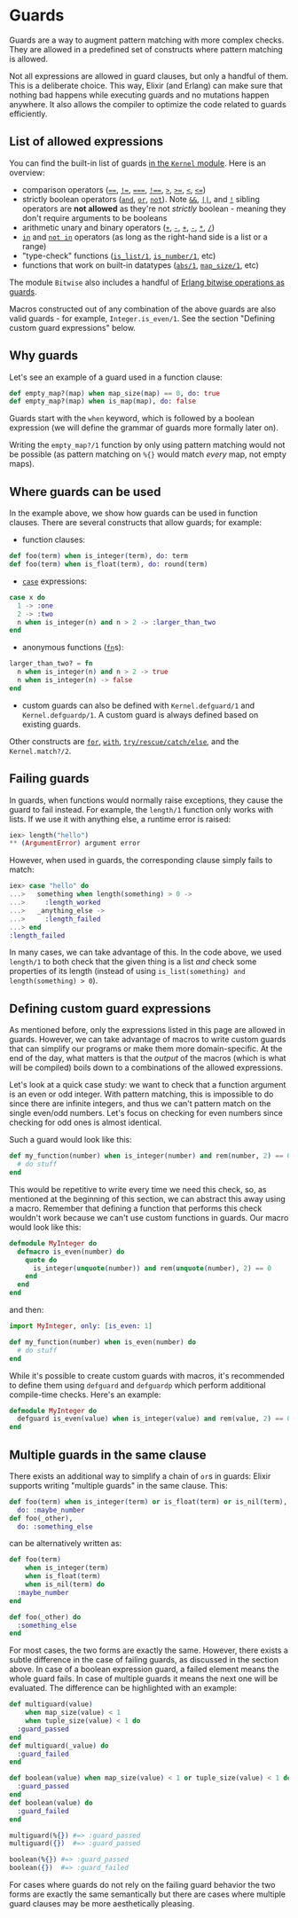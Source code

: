 # Guards

Guards are a way to augment pattern matching with more complex checks. They are allowed in a predefined set of constructs where pattern matching is allowed.

Not all expressions are allowed in guard clauses, but only a handful of them. This is a deliberate choice. This way, Elixir (and Erlang) can make sure that nothing bad happens while executing guards and no mutations happen anywhere. It also allows the compiler to optimize the code related to guards efficiently.

## List of allowed expressions

You can find the built-in list of guards [in the `Kernel` module](Kernel.html#guards). Here is an overview:

  * comparison operators ([`==`](`Kernel.==/2`), [`!=`](`Kernel.!=/2`), [`===`](`Kernel.===/2`), [`!==`](`Kernel.!==/2`),
    [`>`](`Kernel.>/2`), [`>=`](`Kernel.>=/2`), [`<`](`Kernel.</2`), [`<=`](`Kernel.<=/2`))
  * strictly boolean operators ([`and`](`Kernel.and/2`), [`or`](`Kernel.or/2`), [`not`](`Kernel.not/1`)). Note [`&&`](`Kernel.&&/2`), [`||`](`Kernel.||/2`), and [`!`](`Kernel.!/1`) sibling operators are **not allowed** as they're not *strictly* boolean - meaning they don't require arguments to be booleans
  * arithmetic unary and binary operators ([`+`](`Kernel.+/1`), [`-`](`Kernel.-/1`), [`+`](`Kernel.+/2`), [`-`](`Kernel.-/2`), [`*`](`Kernel.*/2`), [`/`](`Kernel.//2`))
  * [`in`](`Kernel.in/2`) and [`not in`](`Kernel.in/2`) operators (as long as the right-hand side is a list or a range)
  * "type-check" functions ([`is_list/1`](`Kernel.is_list/1`), [`is_number/1`](`Kernel.is_number/1`), etc)
  * functions that work on built-in datatypes ([`abs/1`](`Kernel.abs/1`), [`map_size/1`](`Kernel.map_size/1`), etc)

The module `Bitwise` also includes a handful of [Erlang bitwise operations as guards](Bitwise.html#guards).

Macros constructed out of any combination of the above guards are also valid guards - for example, `Integer.is_even/1`. See the section "Defining custom guard expressions" below.

## Why guards

Let's see an example of a guard used in a function clause:

```elixir
def empty_map?(map) when map_size(map) == 0, do: true
def empty_map?(map) when is_map(map), do: false
```

Guards start with the `when` keyword, which is followed by a boolean expression (we will define the grammar of guards more formally later on).

Writing the `empty_map?/1` function by only using pattern matching would not be possible (as pattern matching on `%{}` would match *every* map, not empty maps).

## Where guards can be used

In the example above, we show how guards can be used in function clauses. There are several constructs that allow guards; for example:

  * function clauses:

  ```elixir
  def foo(term) when is_integer(term), do: term
  def foo(term) when is_float(term), do: round(term)
  ```

  * [`case`](`Kernel.SpecialForms.case/2`) expressions:

  ```elixir
  case x do
    1 -> :one
    2 -> :two
    n when is_integer(n) and n > 2 -> :larger_than_two
  end
  ```

  * anonymous functions ([`fn`](`Kernel.SpecialForms.fn/1`)s):

  ```elixir
  larger_than_two? = fn
    n when is_integer(n) and n > 2 -> true
    n when is_integer(n) -> false
  end
  ```

  * custom guards can also be defined with `Kernel.defguard/1` and `Kernel.defguardp/1`.
    A custom guard is always defined based on existing guards.

Other constructs are [`for`](`Kernel.SpecialForms.for/1`), [`with`](`Kernel.SpecialForms.with/1`), [`try/rescue/catch/else`](`Kernel.SpecialForms.try/1`), and the `Kernel.match?/2`.

## Failing guards

In guards, when functions would normally raise exceptions, they cause the guard to fail instead.
For example, the `length/1` function only works with lists. If we use it with anything else, a runtime error is raised:

```elixir
iex> length("hello")
** (ArgumentError) argument error
```

However, when used in guards, the corresponding clause simply fails to match:

```elixir
iex> case "hello" do
...>   something when length(something) > 0 ->
...>     :length_worked
...>   _anything_else ->
...>     :length_failed
...> end
:length_failed
```

In many cases, we can take advantage of this. In the code above, we used `length/1` to both check that the given thing is a list *and* check some properties of its length (instead of using `is_list(something) and length(something) > 0`).

## Defining custom guard expressions

As mentioned before, only the expressions listed in this page are allowed in guards. However, we can take advantage of macros to write custom guards that can simplify our programs or make them more domain-specific. At the end of the day, what matters is that the *output* of the macros (which is what will be compiled) boils down to a combinations of the allowed expressions.

Let's look at a quick case study: we want to check that a function argument is an even or odd integer. With pattern matching, this is impossible to do since there are infinite integers, and thus we can't pattern match on the single even/odd numbers. Let's focus on checking for even numbers since checking for odd ones is almost identical.

Such a guard would look like this:

```elixir
def my_function(number) when is_integer(number) and rem(number, 2) == 0 do
  # do stuff
end
```

This would be repetitive to write every time we need this check, so, as mentioned at the beginning of this section, we can abstract this away using a macro. Remember that defining a function that performs this check wouldn't work because we can't use custom functions in guards. Our macro would look like this:

```elixir
defmodule MyInteger do
  defmacro is_even(number) do
    quote do
      is_integer(unquote(number)) and rem(unquote(number), 2) == 0
    end
  end
end
```

and then:

```elixir
import MyInteger, only: [is_even: 1]

def my_function(number) when is_even(number) do
  # do stuff
end
```

While it's possible to create custom guards with macros, it's recommended to define them using `defguard` and `defguardp` which perform additional compile-time checks. Here's an example:

```elixir
defmodule MyInteger do
  defguard is_even(value) when is_integer(value) and rem(value, 2) == 0
end
```

## Multiple guards in the same clause

There exists an additional way to simplify a chain of `or`s in guards: Elixir supports writing "multiple guards" in the same clause. This:

```elixir
def foo(term) when is_integer(term) or is_float(term) or is_nil(term),
  do: :maybe_number
def foo(_other),
  do: :something_else
```

can be alternatively written as:

```elixir
def foo(term)
    when is_integer(term)
    when is_float(term)
    when is_nil(term) do
  :maybe_number
end

def foo(_other) do
  :something_else
end
```

For most cases, the two forms are exactly the same. However, there exists a subtle difference in the case of failing guards, as discussed in the section above.
In case of a boolean expression guard, a failed element means the whole guard fails. In case of multiple guards it means the next one will be evaluated.
The difference can be highlighted with an example:

```elixir
def multiguard(value)
    when map_size(value) < 1
    when tuple_size(value) < 1 do
  :guard_passed
end
def multiguard(_value) do
  :guard_failed
end

def boolean(value) when map_size(value) < 1 or tuple_size(value) < 1 do
  :guard_passed
end
def boolean(value) do
  :guard_failed
end

multiguard(%{}) #=> :guard_passed
multiguard({})  #=> :guard_passed

boolean(%{}) #=> :guard_passed
boolean({})  #=> :guard_failed
```

For cases where guards do not rely on the failing guard behavior the two forms are exactly the same semantically but there are cases where multiple guard clauses may be more aesthetically pleasing.
